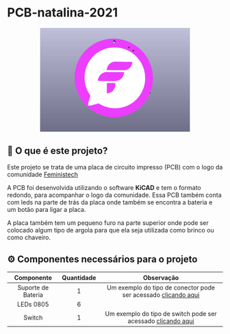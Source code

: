# PCB-natalina-2021

<p align="center"><img src = "imagens/3d.gif" width = "350"  alt = "Gif da placa em visualização 3d">
</p>

## 🤔 O que é este projeto?

Este projeto se trata de uma placa de circuito impresso (PCB) com o logo da comunidade [Feministech](www.feministech.com.br)

A PCB foi desenvolvida utilizando o software **KiCAD** e tem o formato redondo, para acompanhar o logo da comunidade. Essa PCB também conta com leds na parte de trás da placa onde também se encontra a bateria e um botão para ligar a placa.

A placa também tem um pequeno furo na parte superior onde pode ser colocado algum tipo de argola para que ela seja utilizada como brinco ou como chaveiro.

## ⚙️ Componentes necessários para o projeto

|     Componente     | Quantidade |                                                                                       Observação                                                                                        |
| :----------------: | :--------: | :-------------------------------------------------------------------------------------------------------------------------------------------------------------------------------------: |
| Suporte de Bateria |     1      | Um exemplo do tipo de conector pode ser acessado [clicando aqui](https://br.mouser.com/ProductDetail/TE-Connectivity-Linx-Technologies/BAT-HLD-003-SMT?qs=TuK3vfAjtkVRZQIT6eTqjQ%3D%3D) |
|     LEDs 0805      |     6      |                                                                                                                                                                                         |
|       Switch       |     1      |                    Um exemplo do tipo de switch pode ser acessado [clicando aqui](https://br.mouser.com/ProductDetail/CK/PCM12SMTBR?qs=By6Nw2ByBD1OEOnWcdZb2g%3D%3D)                    |
